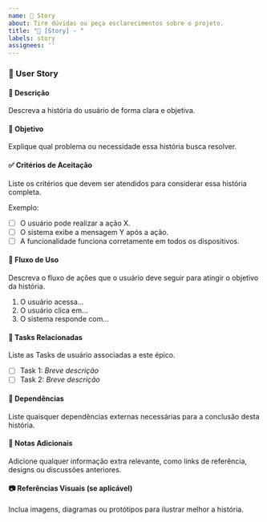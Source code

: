 ```yaml
---
name: 📜 Story
about: Tire dúvidas ou peça esclarecimentos sobre o projeto.
title: "📜 [Story] - "
labels: story
assignees: ''
---
```


### 📜 User Story

#### 🎯 Descrição
Descreva a história do usuário de forma clara e objetiva.

#### 🎯 Objetivo
Explique qual problema ou necessidade essa história busca resolver.

#### ✅ Critérios de Aceitação
Liste os critérios que devem ser atendidos para considerar essa história completa.

Exemplo:
- [ ] O usuário pode realizar a ação X.
- [ ] O sistema exibe a mensagem Y após a ação.
- [ ] A funcionalidade funciona corretamente em todos os dispositivos.

#### 🔄 Fluxo de Uso
Descreva o fluxo de ações que o usuário deve seguir para atingir o objetivo da história.

1. O usuário acessa...
2. O usuário clica em...
3. O sistema responde com...

#### 📂 Tasks Relacionadas
Liste as Tasks de usuário associadas a este épico.

- [ ] Task 1: _Breve descrição_
- [ ] Task 2: _Breve descrição_

#### 🔗 Dependências
Liste quaisquer dependências externas necessárias para a conclusão desta história.

#### 📝 Notas Adicionais
Adicione qualquer informação extra relevante, como links de referência, designs ou discussões anteriores.

#### 📷 Referências Visuais (se aplicável)
Inclua imagens, diagramas ou protótipos para ilustrar melhor a história.